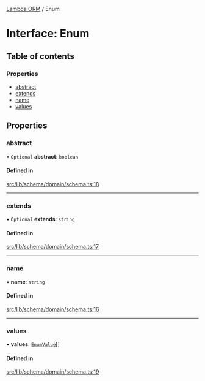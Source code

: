 [Lambda ORM](../README.md) / Enum

# Interface: Enum

## Table of contents

### Properties

- [abstract](Enum.md#abstract)
- [extends](Enum.md#extends)
- [name](Enum.md#name)
- [values](Enum.md#values)

## Properties

### abstract

• `Optional` **abstract**: `boolean`

#### Defined in

[src/lib/schema/domain/schema.ts:18](https://github.com/lambda-orm/lambdaorm-base/blob/4165360/src/lib/schema/domain/schema.ts#L18)

___

### extends

• `Optional` **extends**: `string`

#### Defined in

[src/lib/schema/domain/schema.ts:17](https://github.com/lambda-orm/lambdaorm-base/blob/4165360/src/lib/schema/domain/schema.ts#L17)

___

### name

• **name**: `string`

#### Defined in

[src/lib/schema/domain/schema.ts:16](https://github.com/lambda-orm/lambdaorm-base/blob/4165360/src/lib/schema/domain/schema.ts#L16)

___

### values

• **values**: [`EnumValue`](EnumValue.md)[]

#### Defined in

[src/lib/schema/domain/schema.ts:19](https://github.com/lambda-orm/lambdaorm-base/blob/4165360/src/lib/schema/domain/schema.ts#L19)
